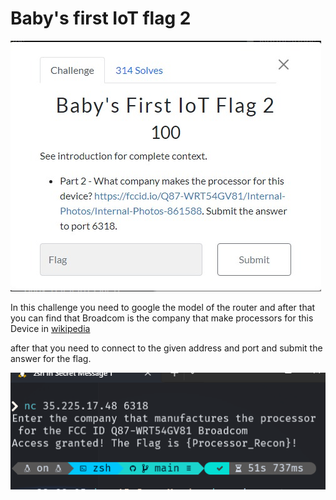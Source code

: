 # Baby's first IoT flag 2

![Alt text](<Web capture_15-1-2024_204436_play.uoftctf.org.jpeg>)

In this challenge you need to google the model of the router and after that you can find that Broadcom is the company that make processors for this Device in [wikipedia](https://en.wikipedia.org/wiki/Linksys_WRT54G_series)

after that you need to connect to the given address and port and submit the answer for the flag.

![Alt text](Capture.PNG)
